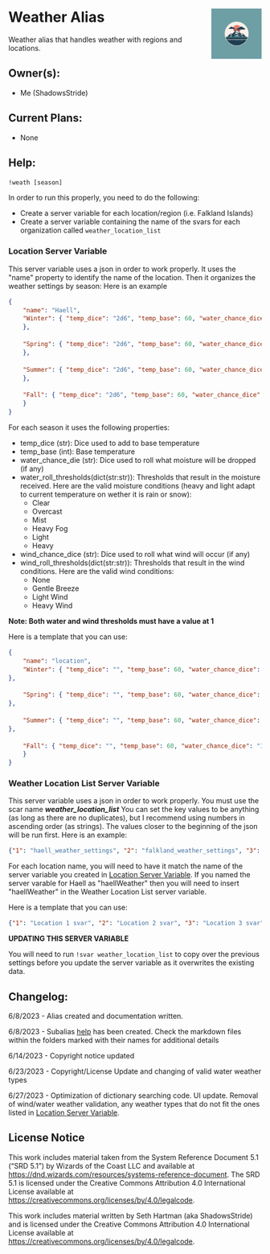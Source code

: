 <h1>Weather Alias<img align="right" src="image.png" width="100px"></h1>
Weather alias that handles weather with regions and locations.

## Owner(s):
- Me (ShadowsStride)

## Current Plans:
- None

## Help:
`!weath [season]`

In order to run this properly, you need to do the following:
- Create a server variable for each location/region (i.e. Falkland Islands)
- Create a server variable containing the name of the svars for each organization called `weather_location_list`

### Location Server Variable
This server variable uses a json in order to work properly. It uses the "name" property to identify the name of the location. Then it organizes the weather settings by season: Here is an example
```json
{
    "name": "Haell",
    "Winter": { "temp_dice": "2d6", "temp_base": 60, "water_chance_dice": "1d20", "water_roll_thresholds": {"1":"Clear", "3": "Overcast", "5": "Fog/Mist", "8": "Light", "17": "Heavy"}, "wind_chance_dice": "1d20", "wind_roll_thresholds": {"1": "None", "4": "Gentle Breeze", "10": "Light Wind", "16": "Heavy Wind"}
    },

    "Spring": { "temp_dice": "2d6", "temp_base": 60, "water_chance_dice": "1d20", "water_roll_thresholds": {"1":"Clear", "3": "Overcast", "5": "Fog/Mist", "8": "Light", "17": "Heavy"}, "wind_chance_dice": "1d20", "wind_roll_thresholds": {"1": "None", "4": "Gentle Breeze", "10": "Light Wind", "16": "Heavy Wind"}
    },

    "Summer": { "temp_dice": "2d6", "temp_base": 60, "water_chance_dice": "1d20", "water_roll_thresholds": {"1":"Clear", "3": "Overcast", "5": "Fog/Mist", "8": "Light", "17": "Heavy"}, "wind_chance_dice": "1d20", "wind_roll_thresholds": {"1": "None", "4": "Gentle Breeze", "10": "Light Wind", "16": "Heavy Wind"}
    },

    "Fall": { "temp_dice": "2d6", "temp_base": 60, "water_chance_dice": "1d20", "water_roll_thresholds": {"1":"Clear", "3": "Overcast", "5": "Fog/Mist", "8": "Light", "17": "Heavy"}, "wind_chance_dice": "1d20", "wind_roll_thresholds": {"1": "None", "4": "Gentle Breeze", "10": "Light Wind", "16": "Heavy Wind"}
    }
}
```
For each season it uses the following properties:
- temp_dice (str): Dice used to add to base temperature
- temp_base (int): Base temperature
- water_chance_die (str): Dice used to roll what moisture will be dropped (if any)
- water_roll_thresholds(dict(str:str)): Thresholds that result in the moisture received. Here are the valid moisture conditions (heavy and light adapt to current temperature on wether it is rain or snow):
    - Clear
    - Overcast
    - Mist
    - Heavy Fog
    - Light
    - Heavy
- wind_chance_dice (str): Dice used to roll what wind will occur (if any)
- wind_roll_thresholds(dict(str:str)): Thresholds that result in the wind conditions. Here are the valid wind conditions:
    - None
    - Gentle Breeze
    - Light Wind
    - Heavy Wind

**Note: Both water and wind thresholds must have a value at 1**

Here is a template that you can use:
```json
{
    "name": "location",
    "Winter": { "temp_dice": "", "temp_base": 60, "water_chance_dice": "1d20", "water_roll_thresholds": {"1":"Clear", "10": "", "15": "", "20": ""}, "wind_chance_dice": "1d20", "wind_roll_thresholds": {"1": "None", "5": "", "10": "", "15": ""}
},

    "Spring": { "temp_dice": "", "temp_base": 60, "water_chance_dice": "1d20", "water_roll_thresholds": {"1":"Clear", "10": "", "15": "", "20": ""}, "wind_chance_dice": "1d20", "wind_roll_thresholds": {"1": "None", "5": "", "10": "", "15": ""}
},

    "Summer": { "temp_dice": "", "temp_base": 60, "water_chance_dice": "1d20", "water_roll_thresholds": {"1":"Clear", "10": "", "15": "", "20": ""}, "wind_chance_dice": "1d20", "wind_roll_thresholds": {"1": "None", "5": "", "10": "", "15": ""}
},

    "Fall": { "temp_dice": "", "temp_base": 60, "water_chance_dice": "1d20", "water_roll_thresholds": {"1":"Clear", "10": "", "15": "", "20": ""}, "wind_chance_dice": "1d20", "wind_roll_thresholds": {"1": "None", "5": "", "10": "", "15": ""}
    }
}
```

### Weather Location List Server Variable
This server variable uses a json in order to work properly. You must use the scar name ***weather_location_list*** You can set the key values to be anything (as long as there are no duplicates), but I recommend using numbers in ascending order (as strings). The values closer to the beginning of the json will be run first. Here is an example:
```json
{"1": "haell_weather_settings", "2": "falkland_weather_settings", "3": "mythran_weather_settings"}
```

For each location name, you will need to have it match the name of the server variable you created in [Location Server Variable](#location-server-variable). If you named the server varable for Haell as "haellWeather" then you will need to insert "haellWeather" in the Weather Location List server variable.

Here is a template that you can use:
```json
{"1": "Location 1 svar", "2": "Location 2 svar", "3": "Location 3 svar"}
```

**UPDATING THIS SERVER VARIABLE**

You will need to run `!svar weather_location_list` to copy over the previous settings before you update the server variable as it overwrites the existing data.

## Changelog:
6/8/2023 - Alias created and documentation written.

6/8/2023 - Subalias [help](https://github.com/SethHartman13/Avrae-Aliases-Snippets/blob/master/Aliases/weather/help/help.md) has been created. Check the markdown files within the folders marked with their names for additional details

6/14/2023 - Copyright notice updated

6/23/2023 - Copyright/License Update and changing of valid water weather types

6/27/2023 - Optimization of dictionary searching code. UI update. Removal of wind/water weather validation, any weather types that do not fit the ones listed in [Location Server Variable](#location-server-variable).

## License Notice

This work includes material taken from the System Reference Document 5.1 (“SRD 5.1”) by Wizards of the Coast LLC and available at https://dnd.wizards.com/resources/systems-reference-document. The SRD 5.1 is licensed under the Creative Commons Attribution 4.0 International License available at https://creativecommons.org/licenses/by/4.0/legalcode.

This work includes material written by Seth Hartman (aka ShadowsStride) and is licensed under the Creative Commons Attribution 4.0 International License available at https://creativecommons.org/licenses/by/4.0/legalcode.